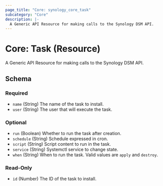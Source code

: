 ```yaml
---
page_title: "Core: synology_core_task"
subcategory: "Core"
description: |-
  A Generic API Resource for making calls to the Synology DSM API.
---
```


# Core: Task (Resource)

A Generic API Resource for making calls to the Synology DSM API.



<!-- schema generated by tfplugindocs -->
## Schema

### Required

- `name` (String) The name of the task to install.
- `user` (String) The user that will execute the task.

### Optional

- `run` (Boolean) Whether to run the task after creation.
- `schedule` (String) Schedule expressed in cron.
- `script` (String) Script content to run in the task.
- `service` (String) Systemctl service to change state.
- `when` (String) When to run the task. Valid values are `apply` and `destroy`.

### Read-Only

- `id` (Number) The ID of the task to install.
